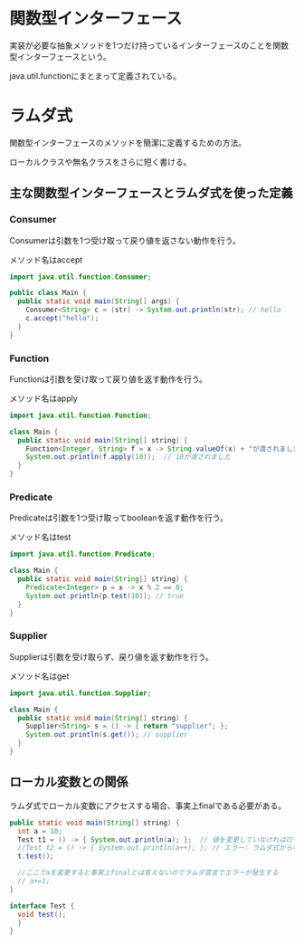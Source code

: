 # 関数型インターフェース
実装が必要な抽象メソッドを1つだけ持っているインターフェースのことを関数型インターフェースという。

java.util.functionにまとまって定義されている。

# ラムダ式

関数型インターフェースのメソッドを簡潔に定義するための方法。

ローカルクラスや無名クラスをさらに短く書ける。

## 主な関数型インターフェースとラムダ式を使った定義

### Consumer
Consumerは引数を1つ受け取って戻り値を返さない動作を行う。

メソッド名はaccept
``` java
import java.util.function.Consumer;

public class Main {
  public static void main(String[] args) {
    Consumer<String> c = (str) -> System.out.println(str); // hello
    c.accept("hello");
  }
}
```
### Function
Functionは引数を受け取って戻り値を返す動作を行う。

メソッド名はapply
``` java
import java.util.function.Function;

class Main {
  public static void main(String[] string) {
    Function<Integer, String> f = x -> String.valueOf(x) + "が渡されました";
    System.out.println(f.apply(10));  // 10が渡されました
  }
}
```

### Predicate
Predicateは引数を1つ受け取ってbooleanを返す動作を行う。

メソッド名はtest
``` Java
import java.util.function.Predicate;

class Main {
  public static void main(String[] string) {
    Predicate<Integer> p = x -> x % 2 == 0;
    System.out.println(p.test(10)); // true
  }
}
```

### Supplier
Supplierは引数を受け取らず、戻り値を返す動作を行う。

メソッド名はget
```java
import java.util.function.Supplier;

class Main {
  public static void main(String[] string) {
    Supplier<String> s = () -> { return "supplier"; };
    System.out.println(s.get()); // supplier
  }
}
```

## ローカル変数との関係
ラムダ式でローカル変数にアクセスする場合、事実上finalである必要がある。
```Java
public static void main(String[] string) {
  int a = 10;
  Test t1 = () -> { System.out.println(a); };  // 値を変更していなければローカル変数にアクセスできる
  //Test t2 = () -> { System.out.println(a++); }; // エラー: ラムダ式から参照されるローカル変数は、finalまたは事実上のfinalである必要があります
  t.test();

  //ここでaを変更すると事実上finalとは言えないのでラムダ宣言でエラーが発生する
  // a+=1;
}

interface Test {
  void test();
  }
}
```
